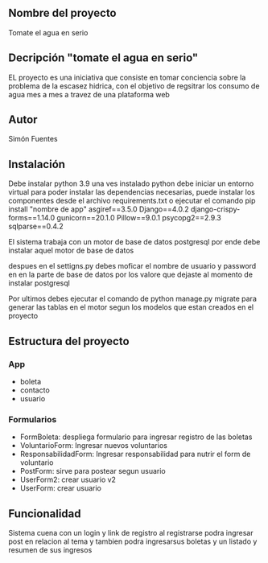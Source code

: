 ## Nombre del proyecto
Tomate el agua en serio

## Decripción "tomate el agua en serio"
EL proyecto es una iniciativa que consiste en tomar conciencia sobre la problema 
de la escasez hidrica, con el objetivo de regsitrar los consumo de agua mes a mes a travez 
de una plataforma web

## Autor
Simón Fuentes

## Instalación
Debe instalar python 3.9
una ves instalado python debe iniciar un entorno virtual para poder instalar las dependencias necesarias,
puede instalar los componentes desde el archivo requirements.txt o ejecutar el comando pip install "nombre de app"
asgiref==3.5.0
Django==4.0.2
django-crispy-forms==1.14.0
gunicorn==20.1.0
Pillow==9.0.1
psycopg2==2.9.3
sqlparse==0.4.2

El sistema trabaja con un motor de base de datos postgresql por ende debe instalar aquel motor de base de datos

despues en el settigns.py debes moficar el nombre de usuario y password en en la parte de base de datos por los valore que dejaste al momento de instalar postgresql

Por ultimos debes ejecutar el comando de python manage.py migrate para generar las tablas en el motor segun los modelos 
que estan creados en el proyecto

## Estructura del proyecto
### App
  - boleta
  - contacto
  - usuario
### Formularios
  - FormBoleta: despliega formulario para ingresar registro de las boletas
  - VoluntarioForm: Ingresar nuevos voluntarios
  - ResponsabilidadForm: Ingresar responsabilidad para nutrir el form de voluntario
  - PostForm: sirve para postear segun usuario 
  - UserForm2: crear usuario v2
  - UserForm: crear usuario
## Funcionalidad
  Sistema cuena con un login y link de registro
  al registrarse podra ingresar post en relacion al tema y tambien podra ingresarsus boletas y un listado y resumen 
  de sus ingresos